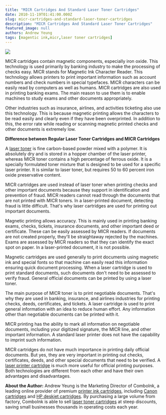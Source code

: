 ```yaml
---
title: "MICR Cartridges And Standard Laser Toner Cartridges"
date: 2010-11-19T01:41:00.000Z
slug: micr-cartridges-and-standard-laser-toner-cartridges
description: "MICR Cartridges And Standard Laser Toner Cartridges"
featured_image: null
authors: Andrew Yeung
tags: [magentic ink,micr,laser toner cartridges]
---
```


[![](/blog/images/micr.jpg)](/blog/images/micr.jpg)

MICR cartridges contain magnetic components, especially iron oxide. This technology is used primarily by banking industry to make the processing of checks easy. MICR stands for Magnetic Ink Character Reader. This technology allows printers to print important information such as account numbers and check numbers in special typefaces. MICR characters can be easily read by computers as well as humans. MICR cartridges are also used in printing banking exams. The main reason to use them is to enable machines to study exams and other documents appropriately. 

Other industries such as insurance, airlines, and activities ticketing also use this technology. This is because magnetic printing allows the characters to be read easily and clearly even if they have been overprinted. In addition to this, the error rate while reading or scanning magnetic printed checks and other documents is extremely low. 

**Difference between Regular Laser Toner Cartridges and MICR Cartridges**

A [laser toner](https://www.comboink.com/) is fine carbon-based powder mixed with a polymer. It is absolutely dry and is stored in a hopper chamber of the laser printer, whereas MICR toner contains a high percentage of ferrous oxide. It is a specially formulated toner mixture that is designed to be used for a specific laser printer. It is similar to laser toner, but requires 50 to 60 percent iron oxide preservative content. 

MICR cartridges are used instead of laser toner when printing checks and other important documents because they support in identification and prevention of fraud. MICR readers cannot read through the documents that are not printed with MICR toners. In a laser-printed document, detecting fraud is little difficult. That's why laser cartridges are used for printing out important documents. 

Magnetic printing allows accuracy. This is mainly used in printing banking exams, checks, tickets, insurance documents, and other important deed or certificate. These can be easily assessed by MICR readers. If documents are not created properly, they'll be straightaway rejected by the machines. Exams are assessed by MICR readers so that they can identify the exact spot on paper. In a laser-printed document, it is not possible. 

Magnetic cartridges are used generally to print documents using magnetic ink and special fonts so that machine can easily read this information ensuring quick document processing. When a laser cartridge is used to print standard documents, such documents don't need to be assessed to verify fraud. General official documents can be printed by using a laser toner. 

The main purpose of MICR toner is to print negotiable documents. That's why they are used in banking, insurance, and airlines industries for printing checks, deeds, certificates, and tickets. A laser cartridge is used to print general information with an idea to reduce human effort. Any information other than negotiable documents can be printed with it. 

MICR printing has the ability to mark all information on negotiable documents, including your digitized signature, the MICR line, and other important information. A standard laser printer does not have the capability to imprint such information. 

MICR cartridges do not have much importance in printing daily official documents. But yes, they are very important in printing out checks, certificates, deeds, and other special documents that need to be verified. A [laser printer cartridge](https://www.comboink.com/) is much more useful for official printing purposes. Both technologies are different from each other and have their own advantages and disadvantages.

**About the Author:** Andrew Yeung is the Marketing Director of ComboInk, a leading online provider of premium [printer ink cartridges](https://www.comboink.com/), including [Canon cartridges](https://www.comboink.com/canon-printer-ink-cartridges) and [HP deskjet cartridges](https://www.comboink.com/hp-compatible-toner-cartridge). By purchasing a large volume from factory, ComboInk is able to sell [laser toner cartridges](https://www.comboink.com/) at steep discounts, saving small businesses thousands in operating costs each year.